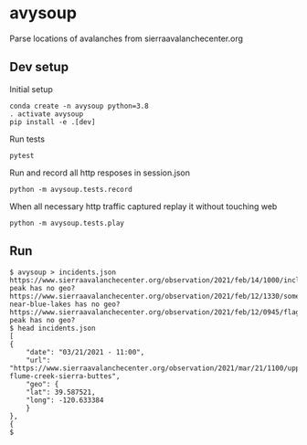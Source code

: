 # avysoup

Parse locations of avalanches from sierraavalanchecenter.org

## Dev setup

Initial setup

    conda create -n avysoup python=3.8
    . activate avysoup
    pip install -e .[dev]

Run tests

    pytest

Run and record all http resposes in session.json

    python -m avysoup.tests.record

When all necessary http traffic captured replay it without touching web

    python -m avysoup.tests.play


## Run

    $ avysoup > incidents.json
    https://www.sierraavalanchecenter.org/observation/2021/feb/14/1000/incline-peak has no geo?
    https://www.sierraavalanchecenter.org/observation/2021/feb/12/1330/somewhere-near-blue-lakes has no geo?
    https://www.sierraavalanchecenter.org/observation/2021/feb/12/0945/flagpole-peak has no geo?
    $ head incidents.json
    [
    {
        "date": "03/21/2021 - 11:00",
        "url": "https://www.sierraavalanchecenter.org/observation/2021/mar/21/1100/upper-flume-creek-sierra-buttes",
        "geo": {
        "lat": 39.587521,
        "long": -120.633384
        }
    },
    {
    $    
